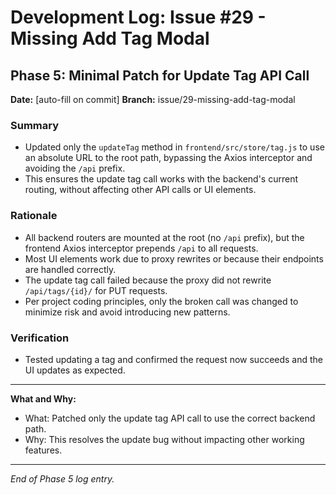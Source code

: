 # Development Log: Issue #29 - Missing Add Tag Modal

## Phase 5: Minimal Patch for Update Tag API Call

**Date:** [auto-fill on commit]
**Branch:** issue/29-missing-add-tag-modal

### Summary
- Updated only the `updateTag` method in `frontend/src/store/tag.js` to use an absolute URL to the root path, bypassing the Axios interceptor and avoiding the `/api` prefix.
- This ensures the update tag call works with the backend's current routing, without affecting other API calls or UI elements.

### Rationale
- All backend routers are mounted at the root (no `/api` prefix), but the frontend Axios interceptor prepends `/api` to all requests.
- Most UI elements work due to proxy rewrites or because their endpoints are handled correctly.
- The update tag call failed because the proxy did not rewrite `/api/tags/{id}/` for PUT requests.
- Per project coding principles, only the broken call was changed to minimize risk and avoid introducing new patterns.

### Verification
- Tested updating a tag and confirmed the request now succeeds and the UI updates as expected.

---

**What and Why:**
- What: Patched only the update tag API call to use the correct backend path.
- Why: This resolves the update bug without impacting other working features.

---

*End of Phase 5 log entry.* 